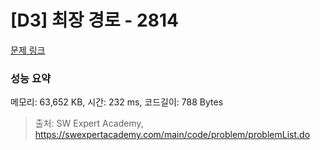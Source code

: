 # [D3] 최장 경로 - 2814 

[문제 링크](https://swexpertacademy.com/main/code/problem/problemDetail.do?contestProbId=AV7GOPPaAeMDFAXB) 

### 성능 요약

메모리: 63,652 KB, 시간: 232 ms, 코드길이: 788 Bytes



> 출처: SW Expert Academy, https://swexpertacademy.com/main/code/problem/problemList.do